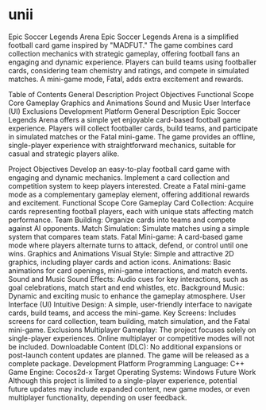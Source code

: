 # unii
Epic Soccer Legends Arena
Epic Soccer Legends Arena is a simplified football card game inspired by "MADFUT." The game combines card collection mechanics with strategic gameplay, offering football fans an engaging and dynamic experience. Players can build teams using footballer cards, considering team chemistry and ratings, and compete in simulated matches. A mini-game mode, Fatal, adds extra excitement and rewards.

Table of Contents
General Description
Project Objectives
Functional Scope
Core Gameplay
Graphics and Animations
Sound and Music
User Interface (UI)
Exclusions
Development Platform
General Description
Epic Soccer Legends Arena offers a simple yet enjoyable card-based football game experience. Players will collect footballer cards, build teams, and participate in simulated matches or the Fatal mini-game. The game provides an offline, single-player experience with straightforward mechanics, suitable for casual and strategic players alike.

Project Objectives
Develop an easy-to-play football card game with engaging and dynamic mechanics.
Implement a card collection and competition system to keep players interested.
Create a Fatal mini-game mode as a complementary gameplay element, offering additional rewards and excitement.
Functional Scope
Core Gameplay
Card Collection: Acquire cards representing football players, each with unique stats affecting match performance.
Team Building: Organize cards into teams and compete against AI opponents.
Match Simulation: Simulate matches using a simple system that compares team stats.
Fatal Mini-game: A card-based game mode where players alternate turns to attack, defend, or control until one wins.
Graphics and Animations
Visual Style: Simple and attractive 2D graphics, including player cards and action icons.
Animations: Basic animations for card openings, mini-game interactions, and match events.
Sound and Music
Sound Effects: Audio cues for key interactions, such as goal celebrations, match start and end whistles, etc.
Background Music: Dynamic and exciting music to enhance the gameplay atmosphere.
User Interface (UI)
Intuitive Design: A simple, user-friendly interface to navigate cards, build teams, and access the mini-game.
Key Screens: Includes screens for card collection, team building, match simulation, and the Fatal mini-game.
Exclusions
Multiplayer Gameplay: The project focuses solely on single-player experiences. Online multiplayer or competitive modes will not be included.
Downloadable Content (DLC): No additional expansions or post-launch content updates are planned. The game will be released as a complete package.
Development Platform
Programming Language: C++
Game Engine: Cocos2d-x
Target Operating Systems: Windows
Future Work
Although this project is limited to a single-player experience, potential future updates may include expanded content, new game modes, or even multiplayer functionality, depending on user feedback.
